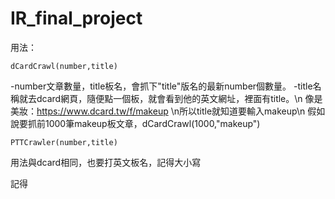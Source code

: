 # IR_final_project

用法：
```
dCardCrawl(number,title) 
```
-number文章數量，title板名，會抓下"title"版名的最新number個數量。
-title名稱就去dcard網頁，隨便點一個板，就會看到他的英文網址，裡面有title。\n
  像是美妝：https://www.dcard.tw/f/makeup
  \n所以title就知道要輸入makeup\n
  假如說要抓前1000筆makeup板文章，dCardCrawl(1000,"makeup")

```
PTTCrawler(number,title) 
```
  用法與dcard相同，也要打英文板名，記得大小寫
  
  記得
